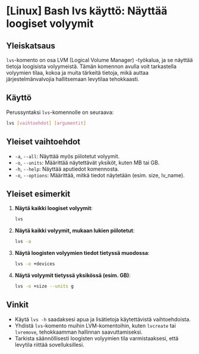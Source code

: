 # [Linux] Bash lvs käyttö: Näyttää loogiset volyymit

## Yleiskatsaus
`lvs`-komento on osa LVM (Logical Volume Manager) -työkalua, ja se näyttää tietoja loogisista volyymeistä. Tämän komennon avulla voit tarkastella volyymien tilaa, kokoa ja muita tärkeitä tietoja, mikä auttaa järjestelmänvalvojia hallitsemaan levytilaa tehokkaasti.

## Käyttö
Perussyntaksi `lvs`-komennolle on seuraava:

```bash
lvs [vaihtoehdot] [argumentit]
```

## Yleiset vaihtoehdot
- `-a`, `--all`: Näyttää myös piilotetut volyymit.
- `-o`, `--units`: Määrittää näytettävät yksiköt, kuten MB tai GB.
- `-h`, `--help`: Näyttää aputiedot komennosta.
- `-o`, `--options`: Määrittää, mitkä tiedot näytetään (esim. size, lv_name).

## Yleiset esimerkit
1. **Näytä kaikki loogiset volyymit**:
   ```bash
   lvs
   ```

2. **Näytä kaikki volyymit, mukaan lukien piilotetut**:
   ```bash
   lvs -a
   ```

3. **Näytä loogisten volyymien tiedot tietyssä muodossa**:
   ```bash
   lvs -o +devices
   ```

4. **Näytä volyymit tietyssä yksikössä (esim. GB)**:
   ```bash
   lvs -o +size --units g
   ```

## Vinkit
- Käytä `lvs -h` saadaksesi apua ja lisätietoja käytettävistä vaihtoehdoista.
- Yhdistä `lvs`-komento muihin LVM-komentoihin, kuten `lvcreate` tai `lvremove`, tehokkaamman hallinnan saavuttamiseksi.
- Tarkista säännöllisesti loogisten volyymien tila varmistaaksesi, että levytila riittää sovelluksillesi.